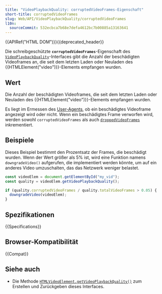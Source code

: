 ```yaml
---
title: "VideoPlaybackQuality: corruptedVideoFrames-Eigenschaft"
short-title: corruptedVideoFrames
slug: Web/API/VideoPlaybackQuality/corruptedVideoFrames
l10n:
  sourceCommit: 532ecbca7b68e7defa4612bc7b00885a13163641
---
```


{{APIRef("HTML DOM")}}{{deprecated_header}}

Die schreibgeschützte **`corruptedVideoFrames`**-Eigenschaft des [`VideoPlaybackQuality`](/de/docs/Web/API/VideoPlaybackQuality)-Interfaces gibt die Anzahl der beschädigten Videoframes an, die seit dem letzten Laden oder Neuladen des {{HTMLElement("video")}}-Elements empfangen wurden.

## Wert

Die Anzahl der beschädigten Videoframes, die seit dem letzten Laden oder Neuladen des {{HTMLElement("video")}}-Elements empfangen wurden.

Es liegt im Ermessen des [User-Agents](/de/docs/Glossary/user_agent), ob ein beschädigtes Videoframe angezeigt wird oder nicht. Wenn ein beschädigtes Frame verworfen wird, werden sowohl `corruptedVideoFrames` als auch [`droppedVideoFrames`](/de/docs/Web/API/VideoPlaybackQuality/droppedVideoFrames) inkrementiert.

## Beispiele

Dieses Beispiel bestimmt den Prozentsatz der Frames, die beschädigt wurden. Wenn der Wert größer als 5% ist, wird eine Funktion namens `downgradeVideo()` aufgerufen, die implementiert werden könnte, um auf ein anderes Video umzuschalten, das das Netzwerk weniger belastet.

```js
const videoElem = document.getElementById("my_vid");
const quality = videoElem.getVideoPlaybackQuality();

if (quality.corruptedVideoFrames / quality.totalVideoFrames > 0.05) {
  downgradeVideo(videoElem);
}
```

## Spezifikationen

{{Specifications}}

## Browser-Kompatibilität

{{Compat}}

## Siehe auch

- Die Methode [`HTMLVideoElement.getVideoPlaybackQuality()`](/de/docs/Web/API/HTMLVideoElement/getVideoPlaybackQuality) zum Erstellen und Zurückgeben dieses Interfaces.
